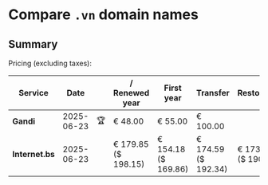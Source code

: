 # Compare `.vn` domain names

## Summary

Pricing (excluding taxes):

| Service | Date |  | / Renewed year | First year | Transfer | Restoration |
|--|--|--|--|--|--|--|
| **Gandi** | 2025-06-23 | 🏆 | € 48.00 | € 55.00 | € 100.00 |  |
| **Internet.bs** | 2025-06-23 |  | € 179.85<br>($ 198.15) | € 154.18<br>($ 169.86) | € 174.59<br>($ 192.34) | € 173.19<br>($ 190.85) |
